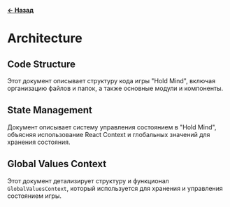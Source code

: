 
**[← Назад](/Overview/README.md)**

# Architecture


## Code Structure

Этот документ описывает структуру кода игры "Hold Mind", включая организацию файлов и папок, а также основные модули и компоненты.


## State Management

Документ описывает систему управления состоянием в "Hold Mind", объясняя использование React Context и глобальных значений для хранения состояния.


## Global Values Context

Этот документ детализирует структуру и функционал `GlobalValuesContext`, который используется для хранения и управления состоянием игры.
